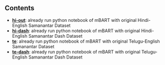 ## Contents

- **[hi-out](./simple-mbart-hi-out.ipynb)**: already run python notebook of mBART with original Hindi-English Samanantar Dataset
- **[hi-dash](./simple-mbart-hi-dash-out.ipynb)**: already run python notebook of mBART with original Hindi-English Samanantar Dash Dataset
- **[te](./simple-mbart-te-out.ipynb)**: already run python notebook of mBART with original Telugu-English Samanantar Dataset
- **[te-dash](./simple-mbart-te-dash-out.ipynb)**: already run python notebook of mBART with original Telugu-English Samanantar Dash Dataset

